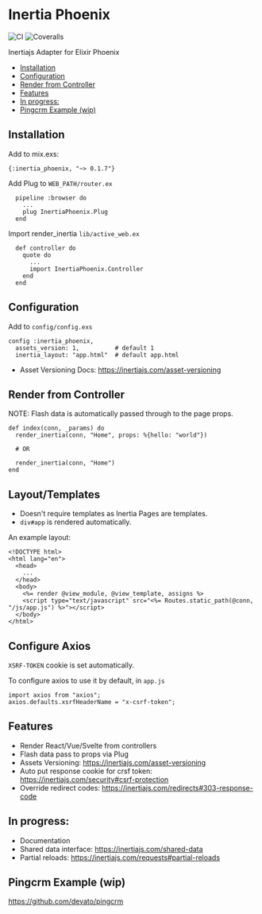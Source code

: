 # Inertia Phoenix

![CI](https://github.com/devato/inertia_phoenix/workflows/CI/badge.svg)
![Coveralls](https://img.shields.io/coveralls/github/devato/inertia_phoenix)

Inertiajs Adapter for Elixir Phoenix

<!-- START doctoc generated TOC please keep comment here to allow auto update -->
<!-- DON'T EDIT THIS SECTION, INSTEAD RE-RUN doctoc TO UPDATE -->


- [Installation](#installation)
- [Configuration](#configuration)
- [Render from Controller](#render-from-controller)
- [Features](#features)
- [In progress:](#in-progress)
- [Pingcrm Example (wip)](#pingcrm-example-wip)

<!-- END doctoc generated TOC please keep comment here to allow auto update -->

## Installation

Add to mix.exs:
```
{:inertia_phoenix, "~> 0.1.7"}
```

Add Plug to `WEB_PATH/router.ex`
```
  pipeline :browser do
    ...
    plug InertiaPhoenix.Plug
  end
```

Import render_inertia `lib/active_web.ex`
```
  def controller do
    quote do
      ...
      import InertiaPhoenix.Controller
    end
  end
```

## Configuration

Add to `config/config.exs`

```
config :inertia_phoenix,
  assets_version: 1,          # default 1
  inertia_layout: "app.html"  # default app.html
```

- Asset Versioning Docs: https://inertiajs.com/asset-versioning

## Render from Controller

NOTE: Flash data is automatically passed through to the page props.

```
def index(conn, _params) do
  render_inertia(conn, "Home", props: %{hello: "world"})

  # OR

  render_inertia(conn, "Home")
end
```

## Layout/Templates

- Doesn't require templates as Inertia Pages are templates.
- `div#app` is rendered automatically.

An example layout:

```
<!DOCTYPE html>
<html lang="en">
  <head>
    ...
  </head>
  <body>
    <%= render @view_module, @view_template, assigns %>
    <script type="text/javascript" src="<%= Routes.static_path(@conn, "/js/app.js") %>"></script>
  </body>
</html>
```

## Configure Axios

`XSRF-TOKEN` cookie is set automatically.

To configure axios to use it by default, in `app.js`
```
import axios from "axios";
axios.defaults.xsrfHeaderName = "x-csrf-token";
```

## Features

- Render React/Vue/Svelte from controllers
- Flash data pass to props via Plug
- Assets Versioning: https://inertiajs.com/asset-versioning
- Auto put response cookie for crsf token: https://inertiajs.com/security#csrf-protection
- Override redirect codes: https://inertiajs.com/redirects#303-response-code

## In progress:

- Documentation
- Shared data interface: https://inertiajs.com/shared-data
- Partial reloads: https://inertiajs.com/requests#partial-reloads

## Pingcrm Example (wip)

https://github.com/devato/pingcrm

